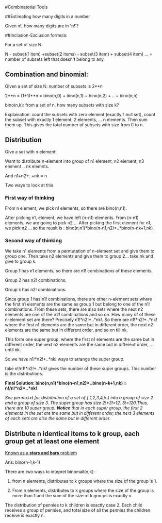 #Combinatorial Tools


##Estimating how many digits in a number

Given n!, how many digits are in 'n!'?


##Inclusion-Exclusion formula:

For a set of size N:

N - subset(1 item) +subset(2 items) - subset(3 item) + subset(4 item) ...
= number of subsets left that doesn't belong to any.


## Combination and binomial:

Given a set of size N: number of subsets is 2\*\*n

2\*\*n = (1+1)\*\*n = bino(n,0) + bino(n,1) + bino(n,2) + .. + bino(n,n)

bino(n,k): from a set of n, how many subsets with size k?

Explaination: count the subsets with zero element (exactly 1 null set), count
the subset with exactly 1 element, 2 elements, ... n elements. Then sum them up.
This gives the total number of subsets with size from 0 to n.


## Distribution
Give a set with n element.

Want to distribute n-element into group of n1 element, n2 element, n3 element
.. nk elemnts.

And n1+n2+..+nk = n

Two ways to look at this


### First way of thinking

From n element, we pick n! elements, so there are bino(n,n1).

After picking n1, element, we have left (n-n1) elements. From (n-n1) elements,
we are going to pick n2.... After picking the first element for n1, we pick n2
... so the reuslt is : bino(n,n1)\*bino(n-n1,n2)\*..\*bino(n-nk+1,nk)


### Second way of thinking

We take n1 elements from a permutation of n-element set and give them to group
one. Then take n2 elements and give them to group 2... take nk and give to group
k.

Group 1 has n1 elements, so there are n1! combinations of these elements.

Group 2 has n2! combinations.

Group k has n2! combinations.

Since group 1 has n1! combinations, there are other n-element sets where the
first n1 elements are the same as group 1 but belong to one of the n1!
combinations. From these sets, there are also sets where the next n2 elements
are one of the n2! combinations and so on. How many of of these n-element set
are there? Precisely n1!\*n2!\*..\*nk!. So there are n1!\*n2!\*..\*nk! where the
first n1 elements are the same but in different order, the next n2 elements are
the same but in different order, and so on till nk.

This form one super group, where the first n1 elements are the same but in
different order, the next n2 elements are the same but in different order, ...
until nk.

So we have n1!\*n2!\*..\*nk! ways to arrange the super group.

take n!/n1!\*n2!\*..\*nk! gives the number of these super groups. This number is
the distributions.

**Final Solution: bino(n,n1)\*bino(n-n1,n2)\*..bino(n-k+1,nk) = n!/n!\*n2\*..\*nk!**


*See permu.txt for distribution of a set of { 1,2,3,4,5 } into a group of
size 2 and a group of size 3. The super group has size 2!\*3!=12. 5!=120.Thus,
there are 10 super group. __Notice__ that in each super group, the first
2 elements in the set are the same but in different order; the next 3 elements
of each sets are also the same but in different order.*



## Distribute n identical items to k group, each group get at least one element

[Known as a **stars and bars** problem](http://en.wikipedia.org/wiki/Stars_and_bars_%28combinatorics%29)

Ans: bino(n-1,k-1)

There are two ways to intepret binomail(n,k):

1. from n elements, distributes to k groups where the size of the group is 1.

2. From n elements, distributes to k groups where the size of the group is more
   than 1 and the sum of the size of k groups is exactly n.

The distribution of pennies to k children is exactly case 2. Each child receives
a group of pennies, and total size of all the pennies the children receive is
exactly n.
